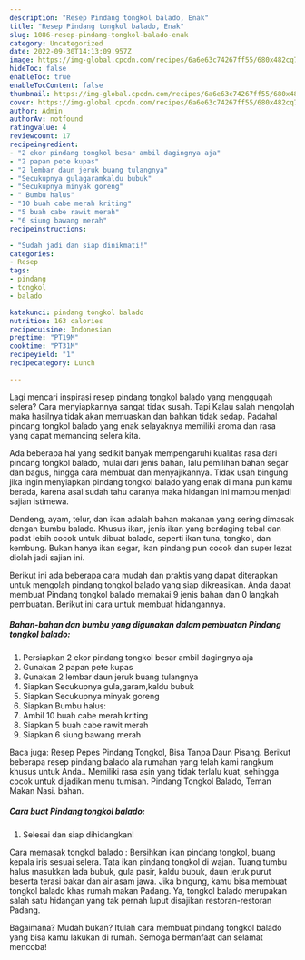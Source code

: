 ```yaml
---
description: "Resep Pindang tongkol balado, Enak"
title: "Resep Pindang tongkol balado, Enak"
slug: 1086-resep-pindang-tongkol-balado-enak
category: Uncategorized
date: 2022-09-30T14:13:09.957Z
image: https://img-global.cpcdn.com/recipes/6a6e63c74267ff55/680x482cq70/pindang-tongkol-balado-foto-resep-utama.jpg
hideToc: false
enableToc: true
enableTocContent: false
thumbnail: https://img-global.cpcdn.com/recipes/6a6e63c74267ff55/680x482cq70/pindang-tongkol-balado-foto-resep-utama.jpg
cover: https://img-global.cpcdn.com/recipes/6a6e63c74267ff55/680x482cq70/pindang-tongkol-balado-foto-resep-utama.jpg
author: Admin
authorAv: notfound
ratingvalue: 4
reviewcount: 17
recipeingredient:
- "2 ekor pindang tongkol besar ambil dagingnya aja"
- "2 papan pete kupas"
- "2 lembar daun jeruk buang tulangnya"
- "Secukupnya gulagaramkaldu bubuk"
- "Secukupnya minyak goreng"
- " Bumbu halus"
- "10 buah cabe merah kriting"
- "5 buah cabe rawit merah"
- "6 siung bawang merah"
recipeinstructions:

- "Sudah jadi dan siap dinikmati!"
categories:
- Resep
tags:
- pindang
- tongkol
- balado

katakunci: pindang tongkol balado 
nutrition: 163 calories
recipecuisine: Indonesian
preptime: "PT19M"
cooktime: "PT31M"
recipeyield: "1"
recipecategory: Lunch

---
```



Lagi mencari inspirasi resep pindang tongkol balado yang menggugah selera? Cara menyiapkannya sangat tidak susah. Tapi Kalau salah mengolah maka hasilnya tidak akan memuaskan dan bahkan tidak sedap. Padahal pindang tongkol balado yang enak selayaknya memiliki aroma dan rasa yang dapat memancing selera kita.


Ada beberapa hal yang sedikit banyak mempengaruhi kualitas rasa dari pindang tongkol balado, mulai dari jenis bahan, lalu pemilihan bahan segar dan bagus, hingga cara membuat dan menyajikannya. Tidak usah bingung jika ingin menyiapkan pindang tongkol balado yang enak di mana pun kamu berada, karena asal sudah tahu caranya maka hidangan ini mampu menjadi sajian istimewa.

Dendeng, ayam, telur, dan ikan adalah bahan makanan yang sering dimasak dengan bumbu balado. Khusus ikan, jenis ikan yang berdaging tebal dan padat lebih cocok untuk dibuat balado, seperti ikan tuna, tongkol, dan kembung. Bukan hanya ikan segar, ikan pindang pun cocok dan super lezat diolah jadi sajian ini.


Berikut ini ada beberapa cara mudah dan praktis yang dapat diterapkan untuk mengolah pindang tongkol balado yang siap dikreasikan. Anda dapat membuat Pindang tongkol balado memakai 9 jenis bahan dan 0 langkah pembuatan. Berikut ini cara untuk membuat hidangannya.

<!--inarticleads1-->

##### Bahan-bahan dan bumbu yang digunakan dalam pembuatan Pindang tongkol balado:

1. Persiapkan 2 ekor pindang tongkol besar ambil dagingnya aja
1. Gunakan 2 papan pete kupas
1. Gunakan 2 lembar daun jeruk buang tulangnya
1. Siapkan Secukupnya gula,garam,kaldu bubuk
1. Siapkan Secukupnya minyak goreng
1. Siapkan  Bumbu halus:
1. Ambil 10 buah cabe merah kriting
1. Siapkan 5 buah cabe rawit merah
1. Siapkan 6 siung bawang merah


Baca juga: Resep Pepes Pindang Tongkol, Bisa Tanpa Daun Pisang. Berikut beberapa resep pindang balado ala rumahan yang telah kami rangkum khusus untuk Anda.. Memiliki rasa asin yang tidak terlalu kuat, sehingga cocok untuk dijadikan menu tumisan. Pindang Tongkol Balado, Teman Makan Nasi. bahan. 

<!--inarticleads2-->

##### Cara buat Pindang tongkol balado:


1. Selesai dan siap dihidangkan!

Cara memasak tongkol balado : Bersihkan ikan pindang tongkol, buang kepala iris sesuai selera. Tata ikan pindang tongkol di wajan. Tuang tumbu halus masukkan lada bubuk, gula pasir, kaldu bubuk, daun jeruk purut beserta terasi bakar dan air asam jawa. Jika bingung, kamu bisa membuat tongkol balado khas rumah makan Padang. Ya, tongkol balado merupakan salah satu hidangan yang tak pernah luput disajikan restoran-restoran Padang. 

Bagaimana? Mudah bukan? Itulah cara membuat pindang tongkol balado yang bisa kamu lakukan di rumah. Semoga bermanfaat dan selamat mencoba!
